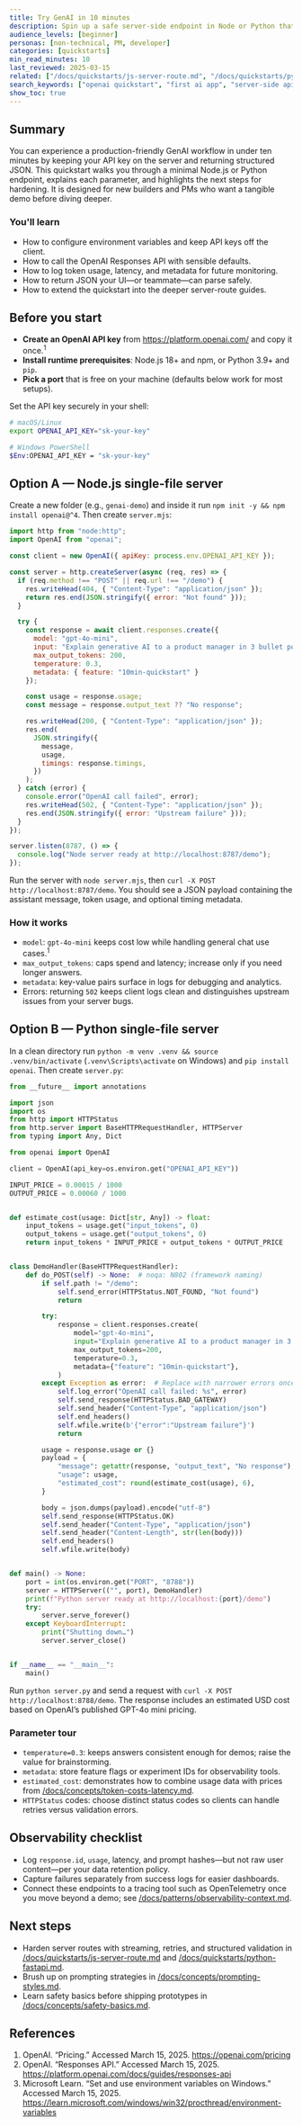 ```yaml
---
title: Try GenAI in 10 minutes
description: Spin up a safe server-side endpoint in Node or Python that calls OpenAI and returns a structured response.
audience_levels: [beginner]
personas: [non-technical, PM, developer]
categories: [quickstarts]
min_read_minutes: 10
last_reviewed: 2025-03-15
related: ["/docs/quickstarts/js-server-route.md", "/docs/quickstarts/python-fastapi.md", "/docs/concepts/what-is-genai.md"]
search_keywords: ["openai quickstart", "first ai app", "server-side api key", "node", "python"]
show_toc: true
---
```


## Summary
You can experience a production-friendly GenAI workflow in under ten minutes by keeping your API key on the server and returning structured JSON. This quickstart walks you through a minimal Node.js or Python endpoint, explains each parameter, and highlights the next steps for hardening. It is designed for new builders and PMs who want a tangible demo before diving deeper.

### You'll learn
- How to configure environment variables and keep API keys off the client.
- How to call the OpenAI Responses API with sensible defaults.
- How to log token usage, latency, and metadata for future monitoring.
- How to return JSON your UI—or teammate—can parse safely.
- How to extend the quickstart into the deeper server-route guides.

## Before you start
- **Create an OpenAI API key** from https://platform.openai.com/ and copy it once.<sup>1</sup>
- **Install runtime prerequisites**: Node.js 18+ and npm, or Python 3.9+ and `pip`.
- **Pick a port** that is free on your machine (defaults below work for most setups).

Set the API key securely in your shell:

```bash
# macOS/Linux
export OPENAI_API_KEY="sk-your-key"

# Windows PowerShell
$Env:OPENAI_API_KEY = "sk-your-key"
```

## Option A — Node.js single-file server
Create a new folder (e.g., `genai-demo`) and inside it run `npm init -y && npm install openai@^4`. Then create `server.mjs`:

```js
import http from "node:http";
import OpenAI from "openai";

const client = new OpenAI({ apiKey: process.env.OPENAI_API_KEY });

const server = http.createServer(async (req, res) => {
  if (req.method !== "POST" || req.url !== "/demo") {
    res.writeHead(404, { "Content-Type": "application/json" });
    return res.end(JSON.stringify({ error: "Not found" }));
  }

  try {
    const response = await client.responses.create({
      model: "gpt-4o-mini",
      input: "Explain generative AI to a product manager in 3 bullet points.",
      max_output_tokens: 200,
      temperature: 0.3,
      metadata: { feature: "10min-quickstart" }
    });

    const usage = response.usage;
    const message = response.output_text ?? "No response";

    res.writeHead(200, { "Content-Type": "application/json" });
    res.end(
      JSON.stringify({
        message,
        usage,
        timings: response.timings,
      })
    );
  } catch (error) {
    console.error("OpenAI call failed", error);
    res.writeHead(502, { "Content-Type": "application/json" });
    res.end(JSON.stringify({ error: "Upstream failure" }));
  }
});

server.listen(8787, () => {
  console.log("Node server ready at http://localhost:8787/demo");
});
```

Run the server with `node server.mjs`, then `curl -X POST http://localhost:8787/demo`. You should see a JSON payload containing the assistant message, token usage, and optional timing metadata.

### How it works
- `model`: `gpt-4o-mini` keeps cost low while handling general chat use cases.<sup>1</sup>
- `max_output_tokens`: caps spend and latency; increase only if you need longer answers.
- `metadata`: key-value pairs surface in logs for debugging and analytics.
- Errors: returning `502` keeps client logs clean and distinguishes upstream issues from your server bugs.

## Option B — Python single-file server
In a clean directory run `python -m venv .venv && source .venv/bin/activate` (`.venv\Scripts\activate` on Windows) and `pip install openai`. Then create `server.py`:

```python
from __future__ import annotations

import json
import os
from http import HTTPStatus
from http.server import BaseHTTPRequestHandler, HTTPServer
from typing import Any, Dict

from openai import OpenAI

client = OpenAI(api_key=os.environ.get("OPENAI_API_KEY"))

INPUT_PRICE = 0.00015 / 1000
OUTPUT_PRICE = 0.00060 / 1000


def estimate_cost(usage: Dict[str, Any]) -> float:
    input_tokens = usage.get("input_tokens", 0)
    output_tokens = usage.get("output_tokens", 0)
    return input_tokens * INPUT_PRICE + output_tokens * OUTPUT_PRICE


class DemoHandler(BaseHTTPRequestHandler):
    def do_POST(self) -> None:  # noqa: N802 (framework naming)
        if self.path != "/demo":
            self.send_error(HTTPStatus.NOT_FOUND, "Not found")
            return

        try:
            response = client.responses.create(
                model="gpt-4o-mini",
                input="Explain generative AI to a product manager in 3 bullet points.",
                max_output_tokens=200,
                temperature=0.3,
                metadata={"feature": "10min-quickstart"},
            )
        except Exception as error:  # Replace with narrower errors once in production.
            self.log_error("OpenAI call failed: %s", error)
            self.send_response(HTTPStatus.BAD_GATEWAY)
            self.send_header("Content-Type", "application/json")
            self.end_headers()
            self.wfile.write(b'{"error":"Upstream failure"}')
            return

        usage = response.usage or {}
        payload = {
            "message": getattr(response, "output_text", "No response"),
            "usage": usage,
            "estimated_cost": round(estimate_cost(usage), 6),
        }

        body = json.dumps(payload).encode("utf-8")
        self.send_response(HTTPStatus.OK)
        self.send_header("Content-Type", "application/json")
        self.send_header("Content-Length", str(len(body)))
        self.end_headers()
        self.wfile.write(body)


def main() -> None:
    port = int(os.environ.get("PORT", "8788"))
    server = HTTPServer(("", port), DemoHandler)
    print(f"Python server ready at http://localhost:{port}/demo")
    try:
        server.serve_forever()
    except KeyboardInterrupt:
        print("Shutting down…")
        server.server_close()


if __name__ == "__main__":
    main()
```

Run `python server.py` and send a request with `curl -X POST http://localhost:8788/demo`. The response includes an estimated USD cost based on OpenAI’s published GPT-4o mini pricing.

### Parameter tour
- `temperature=0.3`: keeps answers consistent enough for demos; raise the value for brainstorming.
- `metadata`: store feature flags or experiment IDs for observability tools.
- `estimated_cost`: demonstrates how to combine usage data with prices from [/docs/concepts/token-costs-latency.md](/docs/concepts/token-costs-latency.md).
- `HTTPStatus` codes: choose distinct status codes so clients can handle retries versus validation errors.

## Observability checklist
- Log `response.id`, `usage`, latency, and prompt hashes—but not raw user content—per your data retention policy.
- Capture failures separately from success logs for easier dashboards.
- Connect these endpoints to a tracing tool such as OpenTelemetry once you move beyond a demo; see [/docs/patterns/observability-context.md](/docs/patterns/observability-context.md).

## Next steps
- Harden server routes with streaming, retries, and structured validation in [/docs/quickstarts/js-server-route.md](/docs/quickstarts/js-server-route.md) and [/docs/quickstarts/python-fastapi.md](/docs/quickstarts/python-fastapi.md).
- Brush up on prompting strategies in [/docs/concepts/prompting-styles.md](/docs/concepts/prompting-styles.md).
- Learn safety basics before shipping prototypes in [/docs/concepts/safety-basics.md](/docs/concepts/safety-basics.md).

## References
1. OpenAI. “Pricing.” Accessed March 15, 2025. https://openai.com/pricing
2. OpenAI. “Responses API.” Accessed March 15, 2025. https://platform.openai.com/docs/guides/responses-api
3. Microsoft Learn. “Set and use environment variables on Windows.” Accessed March 15, 2025. https://learn.microsoft.com/windows/win32/procthread/environment-variables

